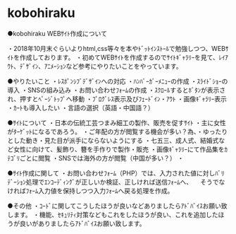 # kobohiraku

●kobohiraku WEBｻｲﾄ作成について

・2018年10月末ぐらいよりhtml,css等々を本やﾄﾞｯﾄｲﾝｽﾄｰﾙで勉強しつつ、WEBｻｲﾄを作成しております。
・初めてWEBｻｲﾄを作成するのでｻｲﾄｷﾞｬﾗﾘｰを見て、ﾚｲｱｳﾄ、ﾃﾞｻﾞｲﾝ、ｱﾆﾒｰｼｮﾝなど参考にやりたいことをやっています。

●やりたいこと
・ﾚｽﾎﾟﾝｼﾌﾞﾃﾞｻﾞｲﾝへの対応
・ﾊﾝﾊﾞｰｶﾞｰﾒﾆｭｰの作成
・ｽﾗｲﾄﾞｼｮｰの導入
・SNSの組み込み
・お問い合わせﾌｫｰﾑの作成
・ｽｸﾛｰﾙするとﾎﾞﾀﾝが表示され、押すとﾍﾟｰｼﾞﾄｯﾌﾟへ移動
・ﾌﾟﾛｸﾞﾚｽ表示及びﾌｪｰﾄﾞｲﾝ・ｱｳﾄ
・画像ｷﾞｬﾗﾘｰ表示
・ｶｰﾄも導入したい
・言語の選択（英語・中国語？）

●ｻｲﾄについて
・日本の伝統工芸つまみ細工の製作、販売を促すｻｲﾄ
・主に女性がﾀｰｹﾞｯﾄになるであろう。
・ご年配の方が閲覧する機会が多い？為、・ゆったりとした動き・見た目が派手にならないようにする
・七五三、成人式、結婚式など女性に向けて、髪飾り、簪を手作りで製作・販売
・画像ｷﾞｬﾗﾘｰにて作品集をｶﾃｺﾞﾘごとに閲覧
・SNSでは海外の方が閲覧（中国が多い？）
・

●ｻｲﾄ作成に関して
・お問い合わせﾌｫｰﾑ（PHP）では、入力された値に対しﾊﾞﾘﾃﾞｰｼｮﾝ処理でｴﾝｺｰﾃﾞｨﾝｸﾞが正しいか検証、正しければ送信ﾌｫｰﾑへ、
　そうでなければﾌｫｰﾑ入力値を保持しつつ入力ﾌｫｰﾑへ戻る処理を作成。
　

●その他
・ｺｰﾄﾞに関してこうしたほうが良いなどありましたらｱﾄﾞﾊﾞｲｽお願い致します。
・機能、ｾｷｭﾘﾃｨ対策などもこれをしたほうが良い、これを追加したほうが良いがありましたらｱﾄﾞﾊﾞｲｽお願い致します。
